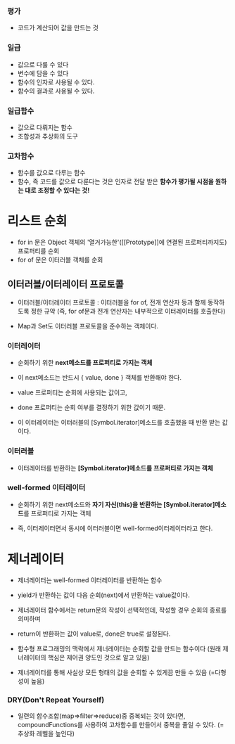 ### 평가

- 코드가 계산되어 값을 만드는 것

### 일급

- 값으로 다룰 수 있다
- 변수에 담을 수 있다
- 함수의 인자로 사용될 수 있다.
- 함수의 결과로 사용될 수 있다.

### 일급함수

- 값으로 다뤄지는 함수
- 조합성과 추상화의 도구

### 고차함수

- 함수를 값으로 다루는 함수
- 함수, 즉 코드를 값으로 다룬다는 것은 인자로 전달 받은 **함수가 평가될 시점을 원하는 대로 조정할 수 있다는 것!**

# 리스트 순회

- for in 문은 Object 객체의 '열거가능한'([[Prototype]]에 연결된 프로퍼티까지도)프로퍼티를 순회
- for of 문은 이터러블 객체를 순회

## 이터러블/이터레이터 프로토콜

- 이터러블/이터레이터 프로토콜 : 이터러블을 for of, 전개 연산자 등과 함께 동작하도록 정한 규약
  (즉, for of문과 전개 연산자는 내부적으로 이터레이터를 호출한다)

- Map과 Set도 이터러블 프로토콜을 준수하는 객체이다.

### 이터레이터

- 순회하기 위한 **next메소드를 프로퍼티로 가지는 객체**

- 이 next메소드는 반드시 { value, done } 객체를 반환해야 한다.

- value 프로퍼티는 순회에 사용되는 값이고,

- done 프로퍼티는 순회 여부를 결정하기 위한 값이기 때문.

- 이 이터레이터는 이터러블의 [Symbol.iterator]메소드를 호출했을 때 반환 받는 값이다.

### 이터러블

- 이터레이터를 반환하는 **[Symbol.iterator]메소드를 프로퍼티로 가지는 객체**

### well-formed 이터레이터

- 순회하기 위한 next메소드와 **자기 자신(this)을 반환하는 [Symbol.iterator]메소드**를 프로퍼티로 가지는 객체

- 즉, 이터레이터면서 동시에 이터러블이면 well-formed이터레이터라고 한다.

# 제너레이터

- 제너레이터는 well-formed 이터레이터를 반환하는 함수

- yield가 반환하는 값이 다음 순회(next)에서 반환하는 value값이다.

- 제너레이터 함수에서는 return문의 작성이 선택적인데, 작성할 경우 순회의 종료를 의미하며

- return이 반환하는 값이 value로, done은 true로 설정된다.

- 함수형 프로그래밍의 맥락에서 제너레이터는 순회할 값을 만드는 함수이다
  (원래 제너레이터의 핵심은 제어권 양도인 것으로 알고 있음)

- 제너레이터를 통해 사실상 모든 형태의 값을 순회할 수 있게끔 만들 수 있음
  (=다형성이 높음)

### DRY(Don't Repeat Yourself)

- 일련의 함수조합(map=>filter=>reduce)중 중복되는 것이 있다면, compoundFunctions를 사용하여 고차함수를 만들어서 중복을 줄일 수 있다.
  (=추상화 레벨을 높인다)
